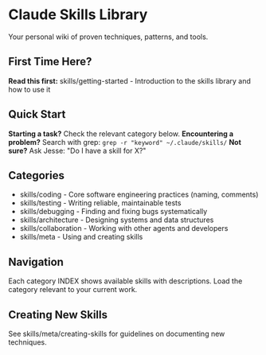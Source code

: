 # Claude Skills Library

Your personal wiki of proven techniques, patterns, and tools.

## First Time Here?

**Read this first:** skills/getting-started - Introduction to the skills library and how to use it

## Quick Start

**Starting a task?** Check the relevant category below.
**Encountering a problem?** Search with grep: `grep -r "keyword" ~/.claude/skills/`
**Not sure?** Ask Jesse: "Do I have a skill for X?"

## Categories

- skills/coding - Core software engineering practices (naming, comments)
- skills/testing - Writing reliable, maintainable tests
- skills/debugging - Finding and fixing bugs systematically
- skills/architecture - Designing systems and data structures
- skills/collaboration - Working with other agents and developers
- skills/meta - Using and creating skills

## Navigation

Each category INDEX shows available skills with descriptions. Load the category relevant to your current work.

## Creating New Skills

See skills/meta/creating-skills for guidelines on documenting new techniques.
